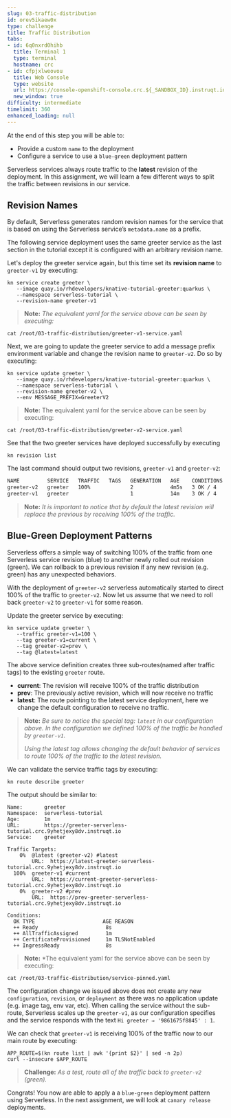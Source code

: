 ```yaml
---
slug: 03-traffic-distribution
id: orev5ikaew0x
type: challenge
title: Traffic Distribution
tabs:
- id: 6q0nxrd0hihb
  title: Terminal 1
  type: terminal
  hostname: crc
- id: cfpjxlweovou
  title: Web Console
  type: website
  url: https://console-openshift-console.crc.${_SANDBOX_ID}.instruqt.io
  new_window: true
difficulty: intermediate
timelimit: 360
enhanced_loading: null
---
```

At the end of this step you will be able to:
- Provide a custom `name` to the deployment
- Configure a service to use a `blue-green` deployment pattern

Serverless services always route traffic to the **latest** revision of the deployment. In this assignment, we will learn a few different ways to split the traffic between revisions in our service.

## Revision Names
By default, Serverless generates random revision names for the service that is based on using the Serverless service’s `metadata.name` as a prefix.

The following service deployment uses the same greeter service as the last section in the tutorial except it is configured with an arbitrary revision name.

Let's deploy the greeter service again, but this time set its **revision name** to `greeter-v1` by executing:

```
kn service create greeter \
   --image quay.io/rhdevelopers/knative-tutorial-greeter:quarkus \
   --namespace serverless-tutorial \
   --revision-name greeter-v1
```

> **Note:** *The equivalent yaml for the service above can be seen by executing:*

```
cat /root/03-traffic-distribution/greeter-v1-service.yaml
```

Next, we are going to update the greeter service to add a message prefix environment variable and change the revision name to `greeter-v2`.  Do so by executing:

```
kn service update greeter \
   --image quay.io/rhdevelopers/knative-tutorial-greeter:quarkus \
   --namespace serverless-tutorial \
   --revision-name greeter-v2 \
   --env MESSAGE_PREFIX=GreeterV2
```

> **Note:** The equivalent yaml for the service above can be seen by executing:

```
cat /root/03-traffic-distribution/greeter-v2-service.yaml
```

See that the two greeter services have deployed successfully by executing

```
kn revision list
```

The last command should output two revisions, `greeter-v1` and `greeter-v2`:

```bash
NAME         SERVICE   TRAFFIC   TAGS   GENERATION   AGE    CONDITIONS   READY   REASON
greeter-v2   greeter   100%             2            4m5s   3 OK / 4     True
greeter-v1   greeter                    1            14m    3 OK / 4     True
```

> **Note:** *It is important to notice that by default the latest revision will replace the previous by receiving 100% of the traffic.*

## Blue-Green Deployment Patterns
Serverless offers a simple way of switching 100% of the traffic from one Serverless service revision (blue) to another newly rolled out revision (green).  We can rollback to a previous revision if any new revision (e.g. green) has any unexpected behaviors.

With the deployment of `greeter-v2` serverless automatically started to direct 100% of the traffic to `greeter-v2`. Now let us assume that we need to roll back `greeter-v2` to `greeter-v1` for some reason.

Update the greeter service by executing:

```
kn service update greeter \
   --traffic greeter-v1=100 \
   --tag greeter-v1=current \
   --tag greeter-v2=prev \
   --tag @latest=latest
```

The above service definition creates three sub-routes(named after traffic tags) to the existing `greeter` route.
- **current**: The revision will receive 100% of the traffic distribution
- **prev**: The previously active revision, which will now receive no traffic
- **latest**: The route pointing to the latest service deployment, here we change the default configuration to receive no traffic.

> **Note:** *Be sure to notice the special tag: `latest` in our configuration above.  In the configuration we defined 100% of the traffic be handled by `greeter-v1`.*
>
> *Using the latest tag allows changing the default behavior of services to route 100% of the traffic to the latest revision.*

We can validate the service traffic tags by executing:

```
kn route describe greeter
```

The output should be similar to:

```
Name:       greeter
Namespace:  serverless-tutorial
Age:        1m
URL:        https://greeter-serverless-tutorial.crc.9yhetjexy8dv.instruqt.io
Service:    greeter

Traffic Targets:
    0%  @latest (greeter-v2) #latest
        URL:  https://latest-greeter-serverless-tutorial.crc.9yhetjexy8dv.instruqt.io
  100%  greeter-v1 #current
        URL:  https://current-greeter-serverless-tutorial.crc.9yhetjexy8dv.instruqt.io
    0%  greeter-v2 #prev
        URL:  https://prev-greeter-serverless-tutorial.crc.9yhetjexy8dv.instruqt.io

Conditions:
  OK TYPE                      AGE REASON
  ++ Ready                      8s
  ++ AllTrafficAssigned         1m
  ++ CertificateProvisioned     1m TLSNotEnabled
  ++ IngressReady               8s
```

> **Note:** *The equivalent yaml for the service above can be seen by executing:

```
cat /root/03-traffic-distribution/service-pinned.yaml
```

The configuration change we issued above does not create any new `configuration`, `revision`, or `deployment` as there was no application update (e.g. image tag, env var, etc).  When calling the service without the sub-route, Serverless scales up the `greeter-v1`, as our configuration specifies and the service responds with the text `Hi greeter ⇒ '9861675f8845' : 1`.

We can check that `greeter-v1` is receiving 100% of the traffic now to our main route by executing:

```
APP_ROUTE=$(kn route list | awk '{print $2}' | sed -n 2p)
curl --insecure $APP_ROUTE
```

> **Challenge:** *As a test, route all of the traffic back to `greeter-v2` (green).*

Congrats! You now are able to apply a a `blue-green` deployment pattern using Serverless.  In the next assignment, we will look at `canary release` deployments.
